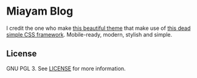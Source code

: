 # Miayam Blog

I credit the one who make [this beautiful theme](https://github.com/wemake-services/jekyll-theme-hackcss/) that make use of [this dead simple CSS framework](http://hackcss.com/).
Mobile-ready, modern, stylish and simple.

## License

GNU PGL 3. See [LICENSE](https://github.com/wemake-services/jekyll-theme-hackcss/blob/3cbe97b71a56a19eba386dd928e125b71e50c71e/LICENSE) for more information.
